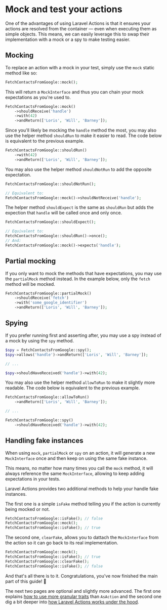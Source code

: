 # Mock and test your actions

One of the advantages of using Laravel Actions is that it ensures your actions are resolved from the container — even when executing them as simple objects. This means, we can easily leverage this to swap their implementation with a mock or a spy to make testing easier.

## Mocking

To replace an action with a mock in your test, simply use the `mock` static method like so:

```php
FetchContactsFromGoogle::mock();
```

This will return a `MockInterface` and thus you can chain your mock expectations as you're used to.

```php
FetchContactsFromGoogle::mock()
    ->shouldReceive('handle')
    ->with(42)
    ->andReturn(['Loris', 'Will', 'Barney']);
```

Since you'll likely be mocking the `handle` method the most, you may also use the helper method `shouldRun` to make it easier to read. The code below is equivalent to the previous example.

```php
FetchContactsFromGoogle::shouldRun()
    ->with(42)
    ->andReturn(['Loris', 'Will', 'Barney']);
```

You may also use the helper method `shouldNotRun` to add the opposite expectation.

```php
FetchContactsFromGoogle::shouldNotRun();

// Equivalent to:
FetchContactsFromGoogle::mock()->shouldNotReceive('handle');
```

The helper method `shouldExpect` is the same as `shouldRun` but adds the expection that `handle` will be called once and only once.

```php
FetchContactsFromGoogle::shouldExpect();

// Equivalent to:
FetchContactsFromGoogle::shouldRun()->once();
// And:
FetchContactsFromGoogle::mock()->expects('handle');
```

## Partial mocking

If you only want to mock the methods that have expectations, you may use the `partialMock` method instead. In the example below, only the `fetch` method will be mocked.

```php
FetchContactsFromGoogle::partialMock()
    ->shouldReceive('fetch')
    ->with('some_google_identifier')
    ->andReturn(['Loris', 'Will', 'Barney']);
```

## Spying

If you prefer running first and asserting after, you may use a spy instead of a mock by using the `spy` method.

```php
$spy = FetchContactsFromGoogle::spy();
$spy->allows('handle')->andReturn(['Loris', 'Will', 'Barney']);

// ...

$spy->shouldHaveReceived('handle')->with(42);
```

You may also use the helper method `allowToRun` to make it slightly more readable. The code below is equivalent to the previous example.

```php
FetchContactsFromGoogle::allowToRun()
    ->andReturn(['Loris', 'Will', 'Barney']);

// ...

FetchContactsFromGoogle::spy()
    ->shouldHaveReceived('handle')->with(42);
```

## Handling fake instances

When using `mock`, `partialMock` or `spy` on an action, it will generate a new `MockInterface` once and then keep on using the same fake instance.

This means, no matter how many times you call the `mock` method, it will always reference the same `MockInterface`, allowing to keep adding expectations in your tests.

Laravel Actions provides two additional methods to help your handle fake instances.

The first one is a simple `isFake` method telling you if the action is currently being mocked or not.

```php
FetchContactsFromGoogle::isFake(); // false
FetchContactsFromGoogle::mock();
FetchContactsFromGoogle::isFake(); // true
```

The second one, `clearFake`, allows you to dattach the `MockInterface` from the action so it can go back to its real implementation.

```php
FetchContactsFromGoogle::mock();
FetchContactsFromGoogle::isFake(); // true
FetchContactsFromGoogle::clearFake();
FetchContactsFromGoogle::isFake(); // false
```

And that's all there is to it. Congratulations, you've now finished the main part of this guide! 🎉

The next two pages are optional and slightly more advanced. The first one explains [how to use more granular traits](./granular-traits) than `AsAction` and the second one dig a bit deeper into [how Laravel Actions works under the hood](./how-does-it-work).
